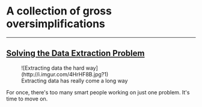 A collection of gross oversimplifications
===
---


[Solving the Data Extraction Problem](/posts/solving_the_data_extraction_problem.html)
---

<figure> 
![Extracting data the hard way](http://i.imgur.com/4HrHF8B.jpg?1) 
<figcaption>Extracting data has really come a long way</figcaption>
</figure>

For once, there's too many smart people working on just one problem. It's time to move on.